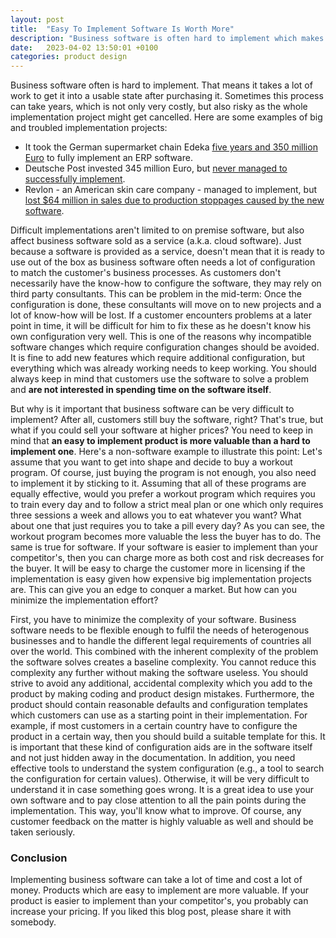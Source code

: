 ```yaml
---
layout: post
title:  "Easy To Implement Software Is Worth More"
description: "Business software is often hard to implement which makes the software less valuable. You can earn more money with easy to implement software."
date:   2023-04-02 13:50:01 +0100
categories: product design
---
```

Business software often is hard to implement. That means it takes a lot of work to get it into a usable state after purchasing it. Sometimes this process can take years, which is not only very costly, but also risky as the whole implementation project might get cancelled. Here are some examples of big and troubled implementation projects: 
+ It took the German supermarket chain Edeka [five years and 350 million Euro](https://www.wiwo.de/unternehmen/it/haribo-lidl-deutsche-post-und-co-die-lange-liste-schwieriger-und-gefloppter-sap-projekte/23771296.html) to fully implement an ERP software. 
+ Deutsche Post invested 345 million Euro, but [never managed to successfully implement](https://www.pcworld.com/article/418564/sap-dont-blame-us-for-dhls-ailing-logistics-system.html). 
+ Revlon - an American skin care company - managed to implement, but [lost $64 million in sales due to production stoppages caused by the new software](https://www.techtarget.com/searcherp/feature/7-reasons-for-ERP-implementation-failure).

Difficult implementations aren't limited to on premise software, but also affect business software sold as a service (a.k.a. cloud software). Just because a software is provided as a service, doesn't mean that it is ready to use out of the box as business software often needs a lot of configuration to match the customer's business processes. As customers don't necessarily have the know-how to configure the software, they may rely on third party consultants. This can be problem in the mid-term: Once the configuration is done, these consultants will move on to new projects and a lot of know-how will be lost. If a customer encounters problems at a later point in time, it will be difficult for him to fix these as he doesn't know his own configuration very well. This is one of the reasons why incompatible software changes which require configuration changes should be avoided. It is fine to add new features which require additional configuration, but everything which was already working needs to keep working. You should always keep in mind that customers use the software to solve a problem and **are not interested in spending time on the software itself**.

But why is it important that business software can be very difficult to implement? After all, customers still buy the software, right? That's true, but what if you could sell your software at higher prices? You need to keep in mind that **an easy to implement product is more valuable than a hard to implement one**. Here's a non-software example to illustrate this point: Let's assume that you want to get into shape and decide to buy a workout program. Of course, just buying the program is not enough, you also need to implement it by sticking to it. Assuming that all of these programs are equally effective, would you prefer a workout program which requires you to train every day and to follow a strict meal plan or one which only requires three sessions a week and allows you to eat whatever you want? What about one that just requires you to take a pill every day? As you can see, the workout program becomes more valuable the less the buyer has to do. The same is true for software. If your software is easier to implement than your competitor's, then you can charge more as both cost and risk decreases for the buyer. It will be easy to charge the customer more in licensing if the implementation is easy given how expensive big implementation projects are. This can give you an edge to conquer a market. But how can you minimize the implementation effort?

First, you have to minimize the complexity of your software. Business software needs to be flexible enough to fulfil the needs of heterogenous businesses and to handle the different legal requirements of countries all over the world. This combined with the inherent complexity of the problem the software solves creates a baseline complexity. You cannot reduce this complexity any further without making the software useless. You should strive to avoid any additional, accidental complexity which you add to the product by making coding and product design mistakes. Furthermore, the product should contain reasonable defaults and configuration templates which customers can use as a starting point in their implementation. For example, if most customers in a certain country have to configure the product in a certain way, then you should build a suitable template for this. It is important that these kind of configuration aids are in the software itself and not just hidden away in the documentation. In addition, you need effective tools to understand the system configuration (e.g., a tool to search the configuration for certain values). Otherwise, it will be very difficult to understand it in case something goes wrong. It is a great idea to use your own software and to pay close attention to all the pain points during the implementation. This way, you'll know what to improve. Of course, any customer feedback on the matter is highly valuable as well and should be taken seriously.

### Conclusion
Implementing business software can take a lot of time and cost a lot of money. Products which are easy to implement are more valuable. If your product is easier to implement than your competitor's, you probably can increase your pricing. If you liked this blog post, please share it with somebody.